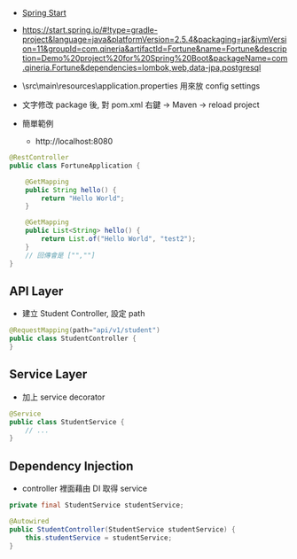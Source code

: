 - [Spring Start](https://start.spring.io/)

- https://start.spring.io/#!type=gradle-project&language=java&platformVersion=2.5.4&packaging=jar&jvmVersion=11&groupId=com.qineria&artifactId=Fortune&name=Fortune&description=Demo%20project%20for%20Spring%20Boot&packageName=com.qineria.Fortune&dependencies=lombok,web,data-jpa,postgresql

- \src\main\resources\application.properties 用來放 config settings

- 文字修改 package 後, 對 pom.xml 右鍵 -> Maven -> reload project 

- 簡單範例
  - http://localhost:8080

```java
@RestController
public class FortuneApplication {

	@GetMapping
	public String hello() {
		return "Hello World";
	}

    @GetMapping
	public List<String> hello() {
		return List.of("Hello World", "test2");
	}
    // 回傳會是 ["",""]
}
```

## API Layer

- 建立 Student Controller, 設定 path
```java
@RequestMapping(path="api/v1/student")
public class StudentController {
}
```

## Service Layer

- 加上 service decorator

```java
@Service
public class StudentService {
    // ...
}
```

## Dependency Injection

- controller 裡面藉由 DI 取得 service

```java
private final StudentService studentService;

@Autowired
public StudentController(StudentService studentService) {
    this.studentService = studentService;
}
```

